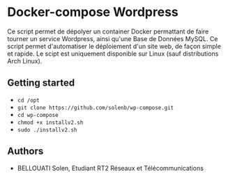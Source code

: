 # Docker-compose Wordpress 
Ce script permet de dépolyer un container Docker permattant de faire tourner un service Wordpress, ainsi qu'une Base de Données MySQL.
Ce script permet d'automatiser le déploiement d'un site web, de façon simple et rapide.
Le scipt est uniquement disponible sur Linux (sauf distributions Arch Linux).


## Getting started 

* ```cd /opt```
* ```git clone https://github.com/solenb/wp-compose.git```
* ```cd wp-compose```
* ```chmod +x installv2.sh```
* ```sudo ./installv2.sh```

## Authors

* BELLOUATI Solen, Etudiant RT2 Réseaux et Télécommunications
